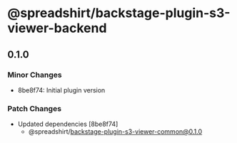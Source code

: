# @spreadshirt/backstage-plugin-s3-viewer-backend

## 0.1.0

### Minor Changes

- 8be8f74: Initial plugin version

### Patch Changes

- Updated dependencies [8be8f74]
  - @spreadshirt/backstage-plugin-s3-viewer-common@0.1.0

